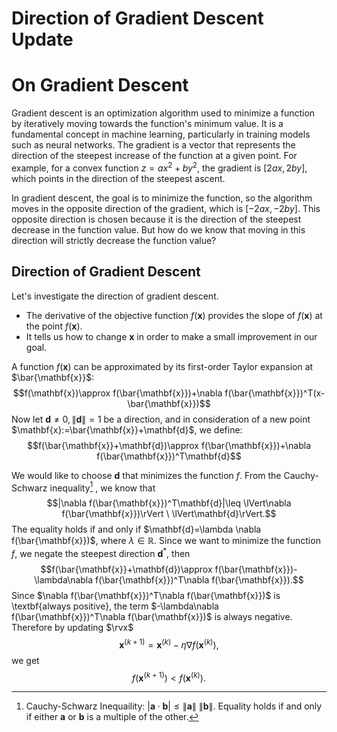 # Direction of Gradient Descent Update


# On Gradient Descent

Gradient descent is an optimization algorithm used to minimize a function by iteratively moving towards the function's minimum value. It is a fundamental concept in machine learning, particularly in training models such as neural networks. The gradient is a vector that represents the direction of the steepest increase of the function at a given point. For example, for a convex function $z = ax^2 + by^2$, the gradient is $[2ax, 2by]$, which points in the direction of the steepest ascent.

In gradient descent, the goal is to minimize the function, so the algorithm moves in the opposite direction of the gradient, which is $[-2ax, -2by]$. This opposite direction is chosen because it is the direction of the steepest decrease in the function value. But how do we know that moving in this direction will strictly decrease the function value?

## Direction of Gradient Descent
Let's investigate the direction of gradient descent. 
- The derivative of the objective function $f(\mathbf{x})$ provides the slope of $f(\mathbf{x})$ at the point $f(\mathbf{x})$.
- It tells us how to change $\mathbf{x}$ in order to make a small improvement in our goal.

A function $f(\mathbf{x})$ can be approximated by its first-order Taylor expansion at $\bar{\mathbf{x}}$:
$$f(\mathbf{x})\approx f(\bar{\mathbf{x}})+\nabla f(\bar{\mathbf{x}})^T(x-\bar{\mathbf{x}})$$
Now let $\mathbf{d}\neq0, \|\mathbf{d}\|=1$ be a direction, and in consideration of a new point $\mathbf{x}:=\bar{\mathbf{x}}+\mathbf{d}$, we define:
$$f(\bar{\mathbf{x}}+\mathbf{d})\approx f(\bar{\mathbf{x}})+\nabla f(\bar{\mathbf{x}})^T\mathbf{d}$$

We would like to choose $\mathbf{d}$ that minimizes the function $f$. From the Cauchy-Schwarz inequality[^1] , we know that
$$|\nabla f(\bar{\mathbf{x}})^T\mathbf{d}|\leq \lVert\nabla f(\bar{\mathbf{x}})\rVert \ \lVert\mathbf{d}\rVert.$$
The equality holds if and only if $\mathbf{d}=\lambda \nabla f(\bar{\mathbf{x}})$, where $\lambda\in \mathbb{R}$. Since we want to minimize the function $f$, we negate the steepest direction $\mathbf{d}^{*}$, then 
$$f(\bar{\mathbf{x}}+\mathbf{d})\approx f(\bar{\mathbf{x}})-\lambda\nabla f(\bar{\mathbf{x}})^T\nabla f(\bar{\mathbf{x}}).$$
Since $\nabla f(\bar{\mathbf{x}})^T\nabla f(\bar{\mathbf{x}})$ is \textbf{always positive}, the term $-\lambda\nabla f(\bar{\mathbf{x}})^T\nabla f(\bar{\mathbf{x}})$ is always negative. Therefore by updating $\rvx$
$$\mathbf{x}^{(k+1)} = \mathbf{x}^{(k)} - \eta \nabla f(\mathbf{x}^{(k)}),$$
we get
$$f(\mathbf{x}^{(k+1)}) < f(\mathbf{x}^{(k)}).$$

[^1]: Cauchy-Schwarz Inequaility: $|\mathbf{a}\cdot \mathbf{b}|\leq \lVert\mathbf{a}\rVert \ \lVert\mathbf{b}\rVert$. Equality holds if and only if either $\mathbf{a}$ or $\mathbf{b}$ is a multiple of the other.

